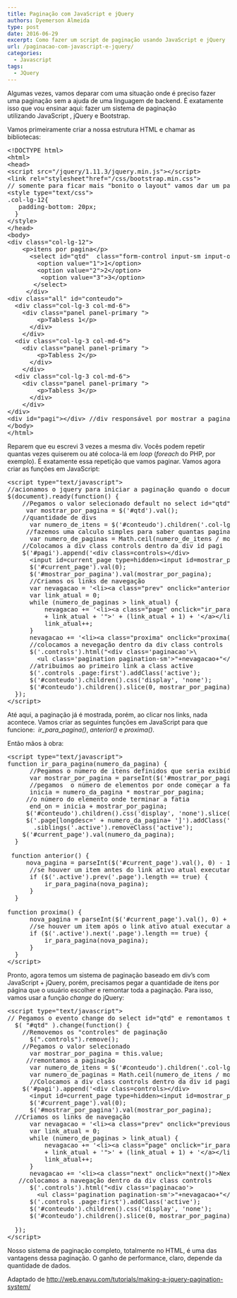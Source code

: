 ```yaml
---
title: Paginação com JavaScript e jQuery
authors: Dyemerson Almeida
type: post
date: 2016-06-29
excerpt: Como fazer um script de paginação usando JavaScript e jQuery
url: /paginacao-com-javascript-e-jquery/
categories:
  - Javascript
tags:
  - JQuery
---
```

Algumas vezes, vamos deparar com uma situação onde é preciso fazer uma paginação sem a ajuda de uma linguagem de backend. É exatamente isso que vou ensinar aqui: fazer um sistema de paginação utilizando JavaScript , jQuery e Bootstrap.

Vamos primeiramente criar a nossa estrutura HTML e chamar as bibliotecas:

<pre class="lang-html prettyprint linenums prettyprinted">&lt;!DOCTYPE html&gt;
&lt;html&gt;
&lt;head&gt;
&lt;script src="/jquery/1.11.3/jquery.min.js"&gt;&lt;/script&gt;
&lt;link rel="stylesheet"href="/css/bootstrap.min.css"&gt;
// somente para ficar mais "bonito o layout" vamos dar um padding-bottom no select
&lt;style type="text/css"&gt;
.col-lg-12{
   padding-bottom: 20px;
  } 
&lt;/style&gt;
&lt;/head&gt;
&lt;body&gt;
&lt;div class="col-lg-12"&gt;
    &lt;p&gt;itens por pagina&lt;/p&gt;
      &lt;select id="qtd"  class="form-control input-sm input-order"&gt;
        &lt;option value="1"&gt;1&lt;/option&gt;
        &lt;option value="2"&gt;2&lt;/option&gt;
         &lt;option value="3"&gt;3&lt;/option&gt;
       &lt;/select&gt;
     &lt;/div&gt;
&lt;div class="all" id="conteudo"&gt;
  &lt;div class="col-lg-3 col-md-6"&gt;
    &lt;div class="panel panel-primary "&gt;
        &lt;p&gt;Tabless 1&lt;/p&gt;
      &lt;/div&gt;
    &lt;/div&gt;
  &lt;div class="col-lg-3 col-md-6"&gt;
    &lt;div class="panel panel-primary "&gt;
        &lt;p&gt;Tabless 2&lt;/p&gt;
      &lt;/div&gt;
    &lt;/div&gt;
  &lt;div class="col-lg-3 col-md-6"&gt;
    &lt;div class="panel panel-primary "&gt;
        &lt;p&gt;Tabless 3&lt;/p&gt;
      &lt;/div&gt;
    &lt;/div&gt;
&lt;/div&gt;
&lt;div id="pagi"&gt;&lt;/div&gt; //div responsável por mostrar a paginação
&lt;/body&gt;
&lt;/html&gt;
</pre>

Reparem que eu escrevi 3 vezes a mesma div. Vocês podem repetir quantas vezes quiserem ou até coloca-lá em _loop_ (_foreach_ do PHP, por exemplo). É exatamente essa repetição que vamos paginar. Vamos agora criar as funções em JavaScript:

<pre class="lang-javascript ">&lt;script type="text/javascript"&gt;
//acionamos o jquery para iniciar a paginação quando o documento estiver "pronto"
$(document).ready(function() {
    //Pegamos o valor selecionado default no select id="qtd"
     var mostrar_por_pagina = $('#qtd').val(); 
    //quantidade de divs
      var numero_de_itens = $('#conteudo').children('.col-lg-3').size();
     //fazemos uma calculo simples para saber quantas paginas existiram
      var numero_de_paginas = Math.ceil(numero_de_itens / mostrar_por_pagina)
    //Colocamos a div class controls dentro da div id pagi
    $('#pagi').append('&lt;div class=controls&gt;&lt;/div&gt;
      &lt;input id=current_page type=hidden&gt;&lt;input id=mostrar_por_pagina type=hidden&gt;');
      $('#current_page').val(0);
      $('#mostrar_por_pagina').val(mostrar_por_pagina);
      //Criamos os links de navegação
      var nevagacao = '&lt;li&gt;&lt;a class="prev" onclick="anterior()"&gt;Prev&lt;/a&gt;&lt;/li&gt;';
      var link_atual = 0;
      while (numero_de_paginas &gt; link_atual) {
          nevagacao += '&lt;li&gt;&lt;a class="page" onclick="ir_para_pagina(' + link_atual + ')" longdesc="' 
          + link_atual + '"&gt;' + (link_atual + 1) + '&lt;/a&gt;&lt;/li&gt;';
          link_atual++;
      }
      nevagacao += '&lt;li&gt;&lt;a class="proxima" onclick="proxima()"&gt;proxima&lt;/a&gt;&lt;/li&gt;';
      //colocamos a nevegação dentro da div class controls
      $('.controls').html("&lt;div class='paginacao'&gt;\
        &lt;ul class='pagination pagination-sm'&gt;"+nevagacao+"&lt;/ul&gt;&lt;/div&gt;");
      //atribuimos ao primeiro link a class active
      $('.controls .page:first').addClass('active');
      $('#conteudo').children().css('display', 'none');
      $('#conteudo').children().slice(0, mostrar_por_pagina).css('display', 'block');
  });
&lt;/script&gt;
</pre>

Até aqui, a paginação já é mostrada, porém, ao clicar nos links, nada acontece. Vamos criar as seguintes funções em JavaScript para que funcione:  _ir\_para\_pagina()_, _anterior()_ e _proxima()_.

Então mãos à obra:

<pre class="lang-javascript">&lt;script type="text/javascript"&gt;
function ir_para_pagina(numero_da_pagina) {
      //Pegamos o número de itens definidos que seria exibido por página
      var mostrar_por_pagina = parseInt($('#mostrar_por_pagina').val(), 0);
      //pegamos  o número de elementos por onde começar a fatia
      inicia = numero_da_pagina * mostrar_por_pagina;
     //o número do elemento onde terminar a fatia
      end_on = inicia + mostrar_por_pagina;
     $('#conteudo').children().css('display', 'none').slice(inicia, end_on).css('display', 'block');
     $('.page[longdesc=' + numero_da_pagina+ ']').addClass('active')
       .siblings('.active').removeClass('active');
    $('#current_page').val(numero_da_pagina);
  }

 function anterior() {
     nova_pagina = parseInt($('#current_page').val(), 0) - 1;
      //se houver um item antes do link ativo atual executar a função
      if ($('.active').prev('.page').length == true) {
          ir_para_pagina(nova_pagina);
      }
  }

function proxima() {
      nova_pagina = parseInt($('#current_page').val(), 0) + 1;
      //se houver um item após o link ativo atual executar a função
      if ($('.active').next('.page').length == true) {
          ir_para_pagina(nova_pagina);
      }
  }
&lt;/script&gt;
</pre>

Pronto, agora temos um sistema de paginação baseado em div&#8217;s com JavaScript + jQuery, porém, precisamos pegar a quantidade de itens por página que o usuário escolher e remontar toda a paginação. Para isso, vamos usar a função _change_ do jQuery:

<pre class="lang-javascript">&lt;script type="text/javascript"&gt;
// Pegamos o evento change do select id="qtd" e remontamos toda a paginação default
  $( "#qtd" ).change(function() {
    //Removemos os "controles" de paginação
      $(".controls").remove();
    //Pegamos o valor selecionado
      var mostrar_por_pagina = this.value;
     //remontamos a paginação
      var numero_de_itens = $('#conteudo').children('.col-lg-3').size();
      var numero_de_paginas = Math.ceil(numero_de_itens / mostrar_por_pagina);
      //Colocamos a div class controls dentro da div id pagi
    $('#pagi').append('&lt;div class=controls&gt;&lt;/div&gt;
      &lt;input id=current_page type=hidden&gt;&lt;input id=mostrar_por_pagina type=hidden&gt;');
      $('#current_page').val(0);
      $('#mostrar_por_pagina').val(mostrar_por_pagina);
  //Criamos os links de navegação
      var nevagacao = '&lt;li&gt;&lt;a class="prev" onclick="previous()"&gt;Prev&lt;/a&gt;&lt;/li&gt;';
      var link_atual = 0;
      while (numero_de_paginas &gt; link_atual) {
          nevagacao += '&lt;li&gt;&lt;a class="page" onclick="ir_para_pagina(' + link_atual + ')" longdesc="' 
          + link_atual + '"&gt;' + (link_atual + 1) + '&lt;/a&gt;&lt;/li&gt;';
          link_atual++;
      }
      nevagacao += '&lt;li&gt;&lt;a class="next" onclick="next()"&gt;Next&lt;/a&gt;&lt;/li&gt;';
   //colocamos a navegação dentro da div class controls
      $('.controls').html("&lt;div class='paginacao'&gt;
        &lt;ul class='pagination pagination-sm'&gt;"+nevagacao+"&lt;/ul&gt;&lt;/div&gt;");
      $('.controls .page:first').addClass('active');
      $('#conteudo').children().css('display', 'none');
      $('#conteudo').children().slice(0, mostrar_por_pagina).css('display', 'block');
    
  });
&lt;/script&gt;
</pre>

Nosso sistema de paginação completo, totalmente no HTML, é uma das vantagens dessa paginação. O ganho de performance, claro, depende da quantidade de dados.

Adaptado de <a href="http://web.enavu.com/tutorials/making-a-jquery-pagination-system/" target="_blank">http://web.enavu.com/tutorials/making-a-jquery-pagination-system/</a>